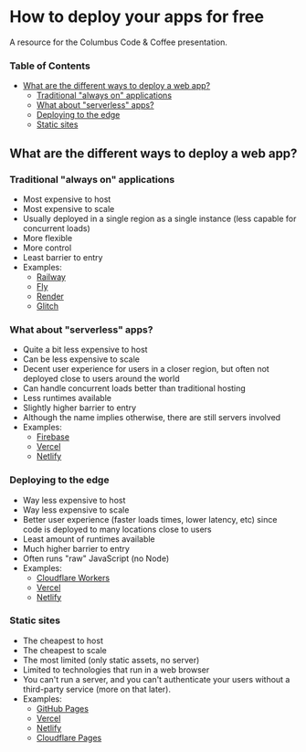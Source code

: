 # How to deploy your apps for free <!-- omit in toc -->

A resource for the Columbus Code & Coffee presentation.

### Table of Contents

- [What are the different ways to deploy a web app?](#what-are-the-different-ways-to-deploy-a-web-app)
  - [Traditional "always on" applications](#traditional-always-on-applications)
  - [What about "serverless" apps?](#what-about-serverless-apps)
  - [Deploying to the edge](#deploying-to-the-edge)
  - [Static sites](#static-sites)

## What are the different ways to deploy a web app?

### Traditional "always on" applications

- Most expensive to host
- Most expensive to scale
- Usually deployed in a single region as a single instance (less capable for concurrent loads)
- More flexible
- More control
- Least barrier to entry
- Examples:
  - [Railway](https://railway.app/)
  - [Fly](https://fly.io/)
  - [Render](https://render.com/)
  - [Glitch](https://glitch.com/)

### What about "serverless" apps?

- Quite a bit less expensive to host
- Can be less expensive to scale
- Decent user experience for users in a closer region, but often not deployed close to users around the world
- Can handle concurrent loads better than traditional hosting
- Less runtimes available
- Slightly higher barrier to entry
- Although the name implies otherwise, there are still servers involved
- Examples:
  - [Firebase](https://firebase.google.com/)
  - [Vercel](https://vercel.com/)
  - [Netlify](https://www.netlify.com/)

### Deploying to the edge

- Way less expensive to host
- Way less expensive to scale
- Better user experience (faster loads times, lower latency, etc) since code is deployed to many locations close to users
- Least amount of runtimes available
- Much higher barrier to entry
- Often runs "raw" JavaScript (no Node)
- Examples:
  - [Cloudflare Workers](https://pages.cloudflare.com/)
  - [Vercel](https://vercel.com/)
  - [Netlify](https://www.netlify.com/)

### Static sites

- The cheapest to host
- The cheapest to scale
- The most limited (only static assets, no server)
- Limited to technologies that run in a web browser
- You can't run a server, and you can't authenticate your users without a third-party service (more on that later).
- Examples:
  - [GitHub Pages](https://pages.github.com/)
  - [Vercel](https://vercel.com/)
  - [Netlify](https://www.netlify.com/)
  - [Cloudflare Pages](https://pages.cloudflare.com/)
